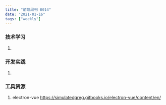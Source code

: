 ```yaml
---
title: "前端周刊 0014"
date: "2021-01-16"
tags: ["weekly"]
---
```


### 技术学习
1. 

### 开发实践
1. 

### 工具资源
1. electron-vue https://simulatedgreg.gitbooks.io/electron-vue/content/en/
